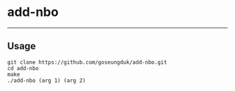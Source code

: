 # add-nbo

---

## Usage

```
git clone https://github.com/goseungduk/add-nbo.git
cd add-nbo
make
./add-nbo (arg 1) (arg 2)
```
